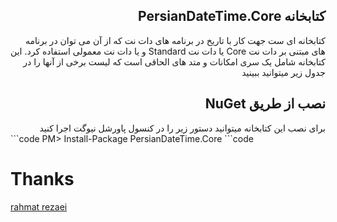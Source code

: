 

## <div dir="rtl">کتابخانه PersianDateTime.Core</div>

<div dir="rtl">
  کتابخانه ای ست جهت کار با تاریخ در برنامه های دات نت که از آن می توان در برنامه های مبتنی بر دات نت Core یا دات نت Standard و یا دات نت معمولی استفاده کرد.
  این کتابخانه شامل یک سری امکانات و متد های الحاقی است که لیست  برخی از آنها را در جدول زیر میتوانید ببینید
</div>

## <div dir="rtl">نصب از طریق NuGet </div>

<div dir="rtl">
برای نصب این کتابخانه میتوانید دستور زیر را در کنسول پاورشل نیوگت اجرا کنید
</div>
```code
  PM> Install-Package PersianDateTime.Core
```code

# Thanks
[rahmat rezaei](http://www.codeplex.com/site/users/view/rahmatrezaei)



